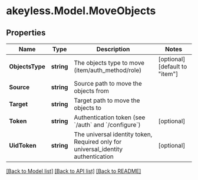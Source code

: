 # akeyless.Model.MoveObjects

## Properties

Name | Type | Description | Notes
------------ | ------------- | ------------- | -------------
**ObjectsType** | **string** | The objects type to move (item/auth_method/role) | [optional] [default to "item"]
**Source** | **string** | Source path to move the objects from | 
**Target** | **string** | Target path to move the objects to | 
**Token** | **string** | Authentication token (see &#x60;/auth&#x60; and &#x60;/configure&#x60;) | [optional] 
**UidToken** | **string** | The universal identity token, Required only for universal_identity authentication | [optional] 

[[Back to Model list]](../README.md#documentation-for-models) [[Back to API list]](../README.md#documentation-for-api-endpoints) [[Back to README]](../README.md)

